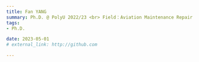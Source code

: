 ```yaml
---
title: Fan YANG  
summary: Ph.D. @ PolyU 2022/23 <br> Field：Aviation Maintenance Repair and Operating  
tags:
- Ph.D.

date: 2023-05-01
# external_link: http://github.com

---
```

